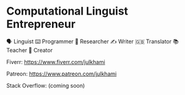 # Computational Linguist Entrepreneur

🗣️ Linguist ⌨️ Programmer 👀 Researcher ✍️ Writer 🇬🇧 Translator 📚 Teacher 🎦 Creator

Fiverr: https://www.fiverr.com/julkhami

Patreon: https://www.patreon.com/julkhami

Stack Overflow: (coming soon)

